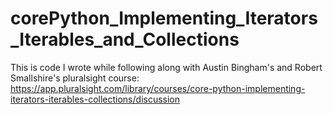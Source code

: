 # corePython_Implementing_Iterators_Iterables_and_Collections
This is code I wrote while following along with Austin Bingham's and Robert Smallshire's pluralsight course: https://app.pluralsight.com/library/courses/core-python-implementing-iterators-iterables-collections/discussion

